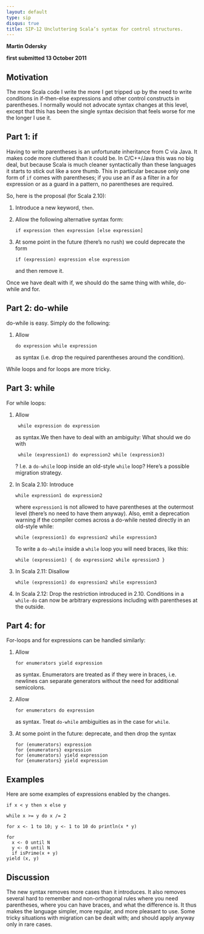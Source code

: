 ```yaml
---
layout: default
type: sip
disqus: true
title: SIP-12 Uncluttering Scala’s syntax for control structures.
---
```


__Martin Odersky__

__first submitted 13 October 2011__


## Motivation ##

The more Scala code I write the more I get tripped up by the need to write conditions in  if-then-else expressions and other control constructs in parentheses. I normally would not advocate syntax changes at this level, except that this has been the single syntax decision that feels worse for me the longer I use it.

## Part 1: if ##

Having to write parentheses is an unfortunate inheritance from C via Java. It makes code more cluttered than it could be. In C/C++/Java this was no big deal, but because Scala is much cleaner syntactically than these languages it starts to stick out like a sore thumb. This in particular because only one form of `if` comes with parentheses; if you use an if as a filter in a for expression or as a guard in a pattern, no parentheses are required.

So, here is the proposal (for Scala 2.10):

1. Introduce a new keyword, `then`.

2.  Allow the following alternative syntax form:

        if expression then expression [else expression]

3.  At some point in the future (there’s no rush) we could deprecate the form   

        if (expression) expression else expression

    and then remove it.  


Once we have dealt with if, we should do the same thing with while, do-while and for.

## Part 2: do-while ##

do-while is easy. Simply do the following:

1.  Allow

        do expression while expression

    as syntax (i.e. drop the required parentheses around the condition).

While loops and for loops are more tricky. 

## Part 3: while ##

For while loops:

1. Allow

        while expression do expression

    as syntax.We then have to deal with an ambiguity: What should we do with

        while (expression1) do expression2 while (expression3)

    ? I.e. a `do-while` loop inside an old-style `while` loop? Here’s a possible migration strategy.

2.  In Scala 2.10:  Introduce     

        while expression1 do expression2    

    where `expression1` is not allowed to have parentheses at the outermost level (there’s no need to have them anyway). Also, emit a deprecation warning if the compiler comes across a do-while nested directly in an old-style while:

        while (expression1) do expression2 while expression3

    To write a `do-while` inside a `while` loop you will need braces, like this:
 
        while (expression1) { do expression2 while epression3 }

3.  In Scala 2.11: Disallow

        while (expression1) do expression2 while expression3

4.  In Scala 2.12: Drop the restriction introduced in 2.10. Conditions in a `while-do` can now be arbitrary expressions including with parentheses at the outside.

## Part 4: for ##

For-loops and for expressions can be handled similarly:

1.  Allow  

        for enumerators yield expression

    as syntax. Enumerators are treated as if they were in  braces, i.e. newlines can separate generators without the need for additional semicolons.

2.  Allow

        for enumerators do expression

    as syntax. Treat `do-while` ambiguities as in the case for `while`.

3.  At some point in the future: deprecate, and then drop the syntax

        for (enumerators) expression
        for {enumerators} expression
        for (enumerators) yield expression
        for {enumerators} yield expression

## Examples ##

Here are some examples of expressions enabled by the changes.

    if x < y then x else y

    while x >= y do x /= 2

    for x <- 1 to 10; y <- 1 to 10 do println(x * y)

    for
      x <- 0 until N
      y <- 0 until N
      if isPrime(x + y)
    yield (x, y)

## Discussion ##

The new syntax removes more cases than it introduces. It also removes several hard to remember and non-orthogonal rules where you need parentheses, where you can have braces, and what the difference is. It thus makes the language simpler, more regular, and more pleasant to use. Some tricky situations with migration can be dealt with; and should apply anyway only in rare cases.




